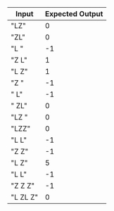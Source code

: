 | Input         | Expected Output |
| ------------- | --------------- |
| "LZ"        | 0               |
| "ZL"        | 0               |
| "L "        | -1               |
| "Z L"       | 1               |
| "L Z"       | 1               |
| "Z  "       | -1               |
| "  L"       | -1               |
| " ZL"       | 0               |
| "LZ "       | 0               |
| "LZZ"       | 0               |
| "L L"       | -1               |
| "Z Z"       | -1               |
| "L     Z"   | 5               |
| "L     L"   | -1              |
| "Z   Z   Z" | -1              |
| "L  ZL Z"   | 0               |
